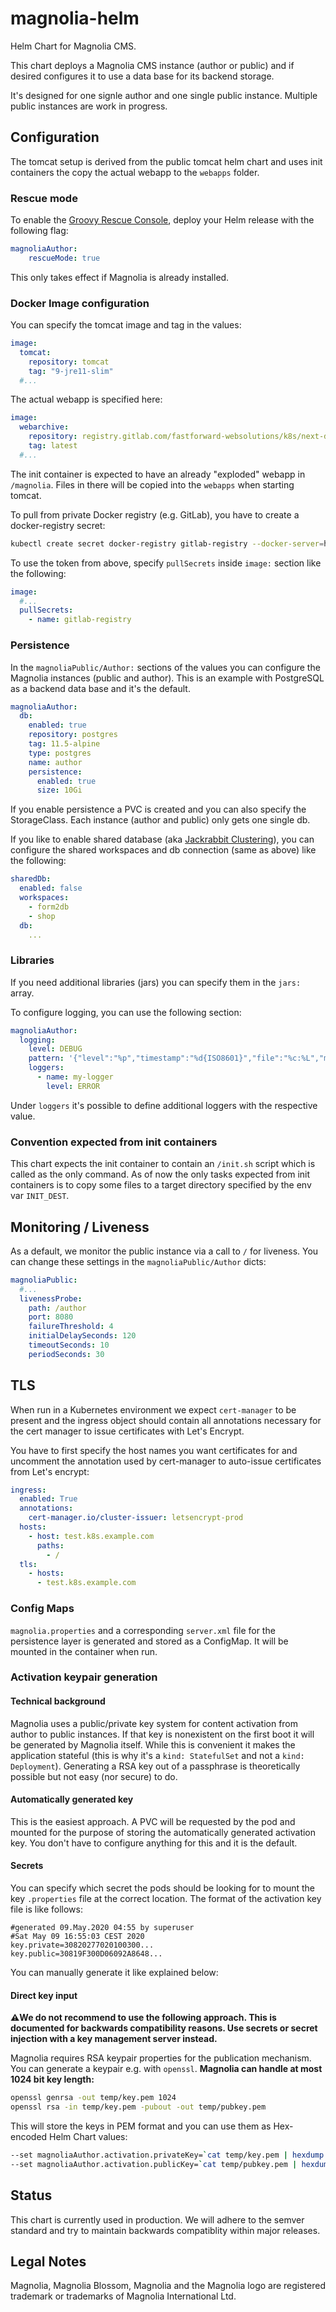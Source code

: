 # magnolia-helm

Helm Chart for Magnolia CMS.

This chart deploys a Magnolia CMS instance (author or public) and if desired
configures it to use a data base for its backend storage.

It's designed for one signle author and one single public instance. Multiple
public instances are work in progress.

## Configuration

The tomcat setup is derived from the public tomcat helm chart and uses init
containers the copy the actual webapp to the `webapps` folder.

### Rescue mode

To enable the [Groovy Rescue Console](https://documentation.magnolia-cms.com/display/DOCS61/Groovy+module#Groovymodule-RescueApp), deploy your Helm
release with the following flag:

```yaml
magnoliaAuthor:
    rescueMode: true
```

This only takes effect if Magnolia is already installed.

### Docker Image configuration

You can specify the tomcat image and tag in the values:

```yaml
image:
  tomcat:
    repository: tomcat
    tag: "9-jre11-slim"
  #...
```

The actual webapp is specified here:

```yaml
image:
  webarchive:
    repository: registry.gitlab.com/fastforward-websolutions/k8s/next-deployment
    tag: latest
  #...
```

The init container is expected to have an already "exploded" webapp in
`/magnolia`. Files in there will be copied into the `webapps` when starting tomcat.

To pull from private Docker registry (e.g. GitLab), you have to create a docker-registry secret:

```bash
kubectl create secret docker-registry gitlab-registry --docker-server=https://registry.gitlab.com --docker-username=<username> --docker-password=<password or token>
```

To use the token from above, specify `pullSecrets` inside `image:` section like the following:

```yaml
image:
  #...
  pullSecrets:
    - name: gitlab-registry
```

### Persistence

In the `magnoliaPublic/Author:` sections of the values you can configure the
Magnolia instances (public and author). This is an example with PostgreSQL as a
backend data base and it's the default.

```yaml
magnoliaAuthor:
  db:
    enabled: true
    repository: postgres
    tag: 11.5-alpine
    type: postgres
    name: author
    persistence:
      enabled: true
      size: 10Gi
```

If you enable persistence a PVC is created and you can also specify the
StorageClass. Each instance (author and public) only gets one single db.

If you like to enable shared database (aka [Jackrabbit Clustering](https://wiki.magnolia-cms.com/display/WIKI/Setting+up+a+Jackrabbit+Clustering)), you can configure the shared workspaces and db connection (same as above) like the following:

```yaml
sharedDb:
  enabled: false
  workspaces:
    - form2db
    - shop
  db:
    ...
```

### Libraries

If you need additional libraries (jars) you can specify them in the `jars:`
array.

To configure logging, you can use the following section:

```yaml
magnoliaAuthor:
  logging:
    level: DEBUG
    pattern: '{"level":"%p","timestamp":"%d{ISO8601}","file":"%c:%L","message":"%m"}%n'
    loggers:
      - name: my-logger
        level: ERROR
```

Under `loggers` it's possible to define additional loggers with the respective value.

### Convention expected from init containers

This chart expects the init container to contain an `/init.sh` script which is
called as the only command. As of now the only tasks expected from init
containers is to copy some files to a target directory specified by the env var
`INIT_DEST`.

## Monitoring / Liveness

As a default, we monitor the public instance via a call to `/` for liveness. You
can change these settings in the `magnoliaPublic/Author` dicts:

```yaml
magnoliaPublic:
  #...
  livenessProbe:
    path: /author
    port: 8080
    failureThreshold: 4
    initialDelaySeconds: 120
    timeoutSeconds: 10
    periodSeconds: 30
```

## TLS

When run in a Kubernetes environment we expect `cert-manager` to be present and
the ingress object should contain all annotations necessary for the cert manager
to issue certificates with Let's Encrypt.

You have to first specify the host names you want certificates for and uncomment
the annotation used by cert-manager to auto-issue certificates from Let's encrypt:

```yaml
ingress:
  enabled: True
  annotations:
    cert-manager.io/cluster-issuer: letsencrypt-prod
  hosts:
    - host: test.k8s.example.com
      paths:
        - /
  tls:
    - hosts:
      - test.k8s.example.com
```

### Config Maps

`magnolia.properties` and a corresponding `server.xml` file for the persistence
layer is generated and stored as a ConfigMap. It will be mounted in the
container when run.

### Activation keypair generation

#### Technical background

Magnolia uses a public/private key system for content activation from author to public instances. If that key is nonexistent on the first boot it will be generated by Magnolia itself. While this is convenient it makes the application stateful (this is why it's a `kind: StatefulSet` and not a `kind: Deployment`). Generating a RSA key out of a passphrase is theoretically possible but not easy (nor secure) to do.

#### Automatically generated key

This is the easiest approach. A PVC will be requested by the pod and mounted for the purpose of storing the automatically generated activation key. You don't have to configure anything for this and it is the default.

#### Secrets

You can specify which secret the pods should be looking for to mount the key `.properties` file at the correct location. The format of the activation key file is like follows:

```text
#generated 09.May.2020 04:55 by superuser
#Sat May 09 16:55:03 CEST 2020
key.private=30820277020100300...
key.public=30819F300D06092A8648...
```

You can manually generate it like explained below:

#### Direct key input

**⚠️We do not recommend to use the following approach. This is documented for backwards compatibility reasons. Use secrets or secret injection with a key management server instead.**

Magnolia requires RSA keypair properties for the publication mechanism. You
can generate a keypair e.g. with `openssl`. **Magnolia can handle at most 1024 bit key length:**

```bash
openssl genrsa -out temp/key.pem 1024
openssl rsa -in temp/key.pem -pubout -out temp/pubkey.pem
```

This will store the keys in PEM format and you can use them as Hex-encoded Helm Chart values:

```bash
--set magnoliaAuthor.activation.privateKey=`cat temp/key.pem | hexdump -e '"%X"'`
--set magnoliaAuthor.activation.publicKey=`cat temp/pubkey.pem | hexdump -e '"%X"'`
```

## Status

This chart is currently used in production. We will adhere to the semver standard and try to maintain backwards compatiblity within major releases.

## Legal Notes

Magnolia, Magnolia Blossom, Magnolia and the Magnolia logo are registered
trademark or trademarks of Magnolia International Ltd.
